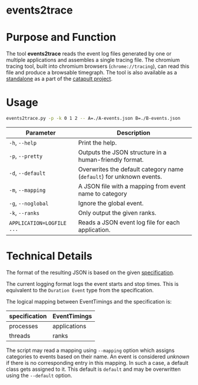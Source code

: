 # events2trace

# Purpose and Function

The tool __events2trace__ reads the event log files generated by one or multiple applications and assembles a single tracing file.
The chromium tracing tool, built into chromium browsers (`chrome://tracing`), can read this file and produce a browsable timegraph.
The tool is also available as a [standalone](https://github.com/catapult-project/catapult/tree/master/tracing) as a part of the
[catapult project](https://github.com/catapult-project/catapult/).


# Usage

```sh
events2trace.py -p -k 0 1 2 -- A=./A-events.json B=./B-events.json
```

| Parameter | Description |
| --------- | ----------- |
| `-h`, `--help`   | Print the help. |
| `-p`, `--pretty` | Outputs the JSON structure in a human-friendly format. |
| `-d`, `--default`| Overwrites the default category name (`default`) for unknown events. |
| `-m`, `--mapping`| A JSON file with a mapping from event name to category |
| `-g`, `--noglobal` | Ignore the global event. |
| `-k`, `--ranks`  | Only output the given ranks. |
| `APPLICATION=LOGFILE ...` | Reads a JSON event log file for each application. |


# Technical Details

The format of the resulting JSON is based on the given [specification](https://docs.google.com/document/d/1CvAClvFfyA5R-PhYUmn5OOQtYMH4h6I0nSsKchNAySU/preview#).

The current logging format logs the event starts and stop times.
This is equivalent to the `Duration Event` type from the specification.

The logical mapping between EventTimings and the specification is:

| specification | EventTimings |
| ------------- | ------- |
| processes | applications |
| threads |  ranks |

The script may read a mapping using `--mapping` option which assigns categories to events based on their name.
An event is considered _unknown_ if there is no corresponding entry in this mapping.
In such a case, a default class gets assigned to it.
This default is `default` and may be overwritten using the `--default` option.
